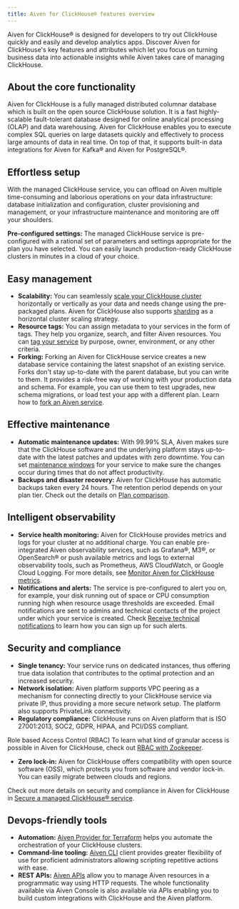 ```yaml
---
title: Aiven for ClickHouse® features overview
---
```


Aiven for ClickHouse® is designed for developers to try out ClickHouse
quickly and easily and develop analytics apps. Discover Aiven for
ClickHouse's key features and attributes which let you focus on turning
business data into actionable insights while Aiven takes care of
managing ClickHouse.

## About the core functionality

Aiven for ClickHouse is a fully managed distributed columnar database
which is built on the open source ClickHouse solution. It is a fast
highly-scalable fault-tolerant database designed for online analytical
processing (OLAP) and data warehousing. Aiven for ClickHouse enables you
to execute complex SQL queries on large datasets quickly and effectively
to process large amounts of data in real time. On top of that, it
supports built-in data integrations for Aiven for Kafka® and Aiven for
PostgreSQL®.

## Effortless setup

With the managed ClickHouse service, you can offload on Aiven multiple
time-consuming and laborious operations on your data infrastructure:
database initialization and configuration, cluster provisioning and
management, or your infrastructure maintenance and monitoring are off
your shoulders.

**Pre-configured settings:** The managed ClickHouse service is
pre-configured with a rational set of parameters and settings
appropriate for the plan you have selected. You can easily launch
production-ready ClickHouse clusters in minutes in a cloud of your
choice.

## Easy management

-   **Scalability:** You can seamlessly
    [scale your ClickHouse cluster](/docs/platform/howto/scale-services) horizontally or vertically as your data and needs change
    using the pre-packaged plans. Aiven for ClickHouse also supports
    [sharding](/docs/products/clickhouse/howto/use-shards-with-distributed-table) as a horizontal cluster scaling strategy.
-   **Resource tags:** You can assign metadata to your services in the
    form of tags. They help you organize, search, and filter Aiven
    resources. You can
    [tag your service](/docs/platform/howto/tag-resources) by purpose, owner, environment, or any other criteria.
-   **Forking:** Forking an Aiven for ClickHouse service creates a new
    database service containing the latest snapshot of an existing
    service. Forks don\'t stay up-to-date with the parent database, but
    you can write to them. It provides a risk-free way of working with
    your production data and schema. For example, you can use them to
    test upgrades, new schema migrations, or load test your app with a
    different plan. Learn how to
    [fork an Aiven service](/docs/platform/howto/console-fork-service).

## Effective maintenance

-   **Automatic maintenance updates:** With 99.99% SLA, Aiven makes sure
    that the ClickHouse software and the underlying platform stays
    up-to-date with the latest patches and updates with zero downtime.
    You can set
    [maintenance windows](/docs/platform/concepts/maintenance-window) for your service to make sure the changes occur during
    times that do not affect productivity.
-   **Backups and disaster recovery:** Aiven for ClickHouse has
    automatic backups taken every 24 hours. The retention period depends
    on your plan tier. Check out the details on [Plan
    comparison](https://aiven.io/pricing?product=clickhouse&tab=plan-comparison).

## Intelligent observability

-   **Service health monitoring:** Aiven for ClickHouse provides metrics
    and logs for your cluster at no additional charge. You can enable
    pre-integrated Aiven observability services, such as Grafana®, M3®,
    or OpenSearch® or push available metrics and logs to external
    observability tools, such as Prometheus, AWS CloudWatch, or Google
    Cloud Logging. For more details, see
    [Monitor Aiven for ClickHouse metrics](/docs/products/clickhouse/howto/monitor-performance).
-   **Notifications and alerts:** The service is pre-configured to alert
    you on, for example, your disk running out of space or CPU
    consumption running high when resource usage thresholds are
    exceeded. Email notifications are sent to admins and technical
    contacts of the project under which your service is created. Check
    [Receive technical notifications](/docs/platform/howto/technical-emails) to learn how you can sign up for such alerts.

## Security and compliance

-   **Single tenancy:** Your service runs on dedicated instances, thus
    offering true data isolation that contributes to the optimal
    protection and an increased security.
-   **Network isolation:** Aiven platform supports VPC peering as a
    mechanism for connecting directly to your ClickHouse service via
    private IP, thus providing a more secure network setup. The platform
    also supports PrivateLink connectivity.
-   **Regulatory compliance:** ClickHouse runs on Aiven platform that is
    ISO 27001:2013, SOC2, GDPR, HIPAA, and PCI/DSS compliant.

Role based Access Control (RBAC) To learn what kind of granular access
is possible in Aiven for ClickHouse, check out
[RBAC with Zookeeper](#zookeeper).

-   **Zero lock-in:** Aiven for ClickHouse offers compatibility with
    open source software (OSS), which protects you from software and
    vendor lock-in. You can easily migrate between clouds and regions.

Check out more details on security and compliance in Aiven for
ClickHouse in
[Secure a managed ClickHouse® service](/docs/products/clickhouse/howto/secure-service).

## Devops-friendly tools

-   **Automation:** [Aiven Provider for
    Terraform](https://registry.terraform.io/providers/aiven/aiven/latest/docs)
    helps you automate the orchestration of your ClickHouse clusters.
-   **Command-line tooling:**
    [Aiven CLI](/docs/tools/cli) client
    provides greater flexibility of use for proficient administrators
    allowing scripting repetitive actions with ease.
-   **REST APIs:** [Aiven APIs](/docs/tools/api) allow you to manage Aiven resources in a programmatic
    way using HTTP requests. The whole functionality available via Aiven
    Console is also available via APIs enabling you to build custom
    integrations with ClickHouse and the Aiven platform.
